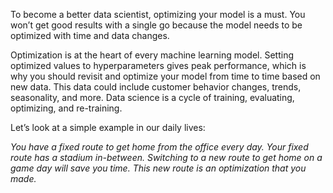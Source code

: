 To become a better data scientist, optimizing your model is a must. You won’t get good results with a single go because the model needs to be optimized with time and data changes. 

Optimization is at the heart of every machine learning model. Setting optimized values to hyperparameters gives peak performance, which is why you should revisit and optimize your model from time to time based on new data. This data could include customer behavior changes, trends, seasonality, and more. Data science is a cycle of training, evaluating, optimizing, and re-training.

Let’s look at a simple example in our daily lives:

_You have a fixed route to get home from the office every day. Your fixed route has a stadium in-between. Switching to a new route to get home on a game day will save you time. This new route is an optimization that you made._